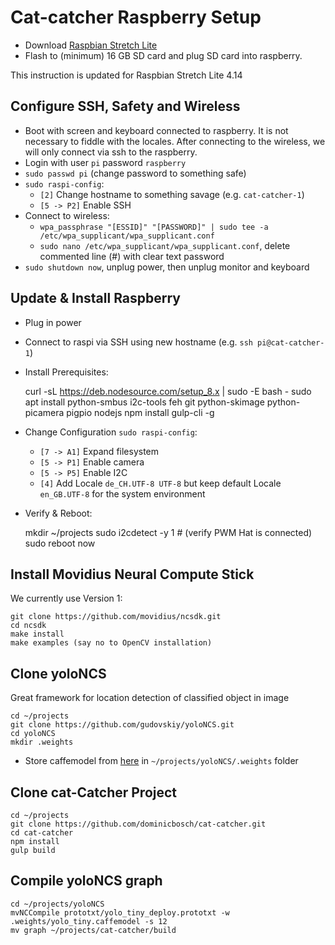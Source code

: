 # Cat-catcher Raspberry Setup

- Download [Raspbian Stretch Lite](https://www.raspberrypi.org/downloads/raspbian/)
- Flash to (minimum) 16 GB SD card and plug SD card into raspberry.

This instruction is updated for Raspbian Stretch Lite 4.14

## Configure SSH, Safety and Wireless

- Boot with screen and keyboard connected to raspberry. It is not necessary to fiddle with the locales. After connecting to the wireless, we will only connect via ssh to the raspberry.
- Login with user `pi` password `raspberry`
- `sudo passwd pi` (change password to something safe)
- `sudo raspi-config`:
	- `[2]` Change hostname to something savage (e.g. `cat-catcher-1`)
	- `[5 -> P2]` Enable SSH
- Connect to wireless:
	- `wpa_passphrase "[ESSID]" "[PASSWORD]" | sudo tee -a /etc/wpa_supplicant/wpa_supplicant.conf`
	- `sudo nano /etc/wpa_supplicant/wpa_supplicant.conf`, delete commented line (#) with clear text password
- `sudo shutdown now`, unplug power, then unplug monitor and keyboard


## Update & Install Raspberry

- Plug in power
- Connect to raspi via SSH using new hostname (e.g. `ssh pi@cat-catcher-1`)
- Install Prerequisites:

	curl -sL https://deb.nodesource.com/setup_8.x | sudo -E bash -
	sudo apt install python-smbus i2c-tools feh git python-skimage python-picamera pigpio nodejs
	npm install gulp-cli -g

- Change Configuration `sudo raspi-config`: 

  - `[7 -> A1]` Expand filesystem
  - `[5 -> P1]` Enable camera
  - `[5 -> P5]` Enable I2C
  - `[4]` Add Locale `de_CH.UTF-8 UTF-8` but keep default Locale `en_GB.UTF-8` for the system environment
	
- Verify & Reboot:

	mkdir ~/projects
	sudo i2cdetect -y 1 # (verify PWM Hat is connected)
	sudo reboot now


## Install Movidius Neural Compute Stick

We currently use Version 1:

	git clone https://github.com/movidius/ncsdk.git
	cd ncsdk
	make install
	make examples (say no to OpenCV installation)

## Clone yoloNCS

Great framework for location detection of classified object in image

	cd ~/projects
	git clone https://github.com/gudovskiy/yoloNCS.git
	cd yoloNCS
	mkdir .weights

- Store caffemodel from [here](https://drive.google.com/file/d/0Bzy9LxvTYIgKNFEzOEdaZ3U0Nms/view?usp=sharing) in `~/projects/yoloNCS/.weights` folder

## Clone cat-Catcher Project

	cd ~/projects
	git clone https://github.com/dominicbosch/cat-catcher.git
	cd cat-catcher
	npm install
	gulp build


## Compile yoloNCS graph

	cd ~/projects/yoloNCS
	mvNCCompile prototxt/yolo_tiny_deploy.prototxt -w .weights/yolo_tiny.caffemodel -s 12
	mv graph ~/projects/cat-catcher/build
